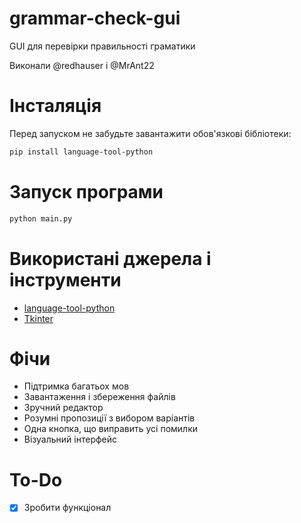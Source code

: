 # grammar-check-gui

GUI для перевірки правильності граматики

Виконали @redhauser i @MrAnt22

# Інсталяція

Перед запуском не забудьте завантажити обов'язкові бібліотеки:

```bash
pip install language-tool-python
```

# Запуск програми

```bash
python main.py
```

# Використані джерела і інструменти

- [language-tool-python](https://pypi.org/project/language-tool-python/)
- [Tkinter](https://docs.python.org/3/library/tkinter.html)

# Фічи

- Підтримка багатьох мов
- Завантаження і збереження файлів
- Зручний редактор
- Розумні пропозиції з вибором варіантів
- Одна кнопка, що виправить усі помилки
- Візуальний інтерфейс

# To-Do

- [x] Зробити функціонал

